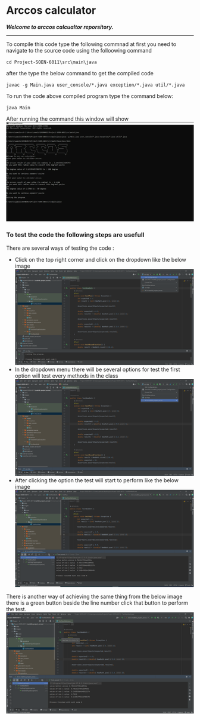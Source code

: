 # Arccos calculator
***Welcome to arccos calcualtor reporsitory.***
***
To compile this code type the following commnad
at first you need to navigate to the source code using the folloowing command 
```
cd Project-SOEN-6011\src\main\java
```
after the type the below command to get the compiled code
```
javac -g Main.java user_console/*.java exception/*.java util/*.java
```

To run the code above compiled program type the command below:

```
java Main
```

After running the command this window will show
![Something went wrong](images/program_run.PNG)

### To test the code the following steps are usefull
There are several ways of testing the code :
- Click on the top right corner and click on the dropdown
like the below image
![Something went wrong](images/test01.png)
- In the dropdown menu there will be several options for test
the first option will test every methods in the class
![Something went wrong](images/test2.png)
- After clicking the option the test will start to perform
like the below image
![Something went wrong](images/test3.png)

There is another way of achieving the same thing
from the below image there is a green button beside the line number
click that button to perform the test.
![Something went wrong](images/test4.png)
